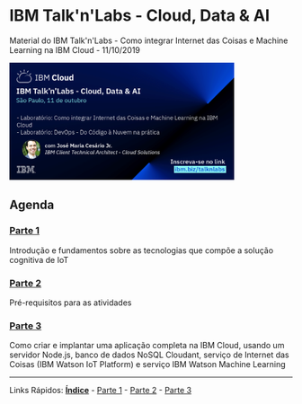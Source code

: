 # IBM Talk'n'Labs - Cloud, Data & AI
Material do IBM Talk'n'Labs - Como integrar Internet das Coisas e Machine Learning na IBM Cloud - 11/10/2019

<img src="https://github.com/cesariojr/cogiot/blob/master/images/jose_cesario_v2.png" width="400">

## Agenda

### [Parte 1](/content/part01.md)
Introdução e fundamentos sobre as tecnologias que compõe a solução cognitiva de IoT

### [Parte 2](/content/part02.md)
Pré-requisitos para as atividades

### [Parte 3](/content/part03.md)
Como criar e implantar uma aplicação completa na IBM Cloud, usando um servidor Node.js, banco de dados NoSQL Cloudant, serviço de Internet das Coisas (IBM Watson IoT Platform) e serviço IBM Watson Machine Learning

***
Links Rápidos:
**[Índice](https://github.com/cesariojr/cogiot/)** - [Parte 1](/content/part01.md) - [Parte 2](/content/part02.md) - [Parte 3](/content/part03.md)
